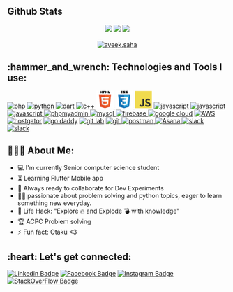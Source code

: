 <h2> Github Stats </h2> 
<p align="center">
  <img src ="https://github-readme-stats.vercel.app/api?username=HassanElshazlyEida&show_icons=true&count_private=true&theme=darcula&hide_border=true&hide=issues,contribs&bg_color=00000000">
  <img src ="https://github-readme-stats.vercel.app/api/top-langs/?username=HassanElshazlyEida&layout=compact&hide_border=true&theme=darcula&bg_color=00000000&langs_count=6&hide=jupyter%20notebook,tex,css,php">
  <img src ="https://github-readme-streak-stats.herokuapp.com?user=HassanElshazlyEida&theme=darcula&hide_border=true&background=FFFFFF00">
  <br>
  <br>
  <a href="https://www.buymeacoffee.com/HassanElshazly"> <img align="center" src="https://cdn.buymeacoffee.com/buttons/v2/default-orange.png" height="50" width="210" alt="aveek.saha" /></a>
</p>
</h2> 
<h2 align="left">:hammer_and_wrench: Technologies and Tools I use:</h2>

<p align="left">
   <a href="https://www.w3.org/php/" target="_blank"> <img src="https://www.vectorlogo.zone/logos/php/php-horizontal.svg" alt="php" width="40" height="40"/> </a>
   <a href="https://www.python.org" target="_blank"> <img src="https://www.vectorlogo.zone/logos/python/python-horizontal.svg" alt="python" width="50" height="40"/> </a>
   <a href="https://dart.dev" target="_blank"> <img src="https://www.vectorlogo.zone/logos/dartlang/dartlang-ar21.svg" alt="dart" width="50" height="40"/> </a>
   <a href="https://www.w3schools.com/cpp/" target="_blank"> <img src="https://img.icons8.com/color/48/000000/c-plus-plus-logo.png" alt="c++" width="40" height="40"/> </a>
   <a href="https://www.w3schools.com/html" target="_blank"> <img src="https://raw.githubusercontent.com/devicons/devicon/master/icons/html5/html5-original-wordmark.svg" alt="html5" width="40" height="40"/> </a>
    <a href="https://www.w3schools.com/css/" target="_blank"> <img src="https://raw.githubusercontent.com/devicons/devicon/master/icons/css3/css3-original-wordmark.svg" alt="css3" width="40" height="40"/> </a>  
    <a href="https://developer.mozilla.org/en-US/docs/Web/JavaScript" target="_blank"> <img src="https://raw.githubusercontent.com/devicons/devicon/master/icons/javascript/javascript-original.svg" alt="javascript" width="40" height="40"/> </a>
    <a href="https://getbootstrap.com/" target="_blank"> <img src="https://www.vectorlogo.zone/logos/getbootstrap/getbootstrap-ar21.svg" alt="javascript" width="50" height="40"/> </a>
    <a href="https://laravel.com/" target="_blank"> <img src="https://www.vectorlogo.zone/logos/laravel/laravel-ar21.svg" alt="javascript" width="50" height="40"/> </a>
    <a href="https://vuejs.org" target="_blank"> <img src="https://www.vectorlogo.zone/logos/vuejs/vuejs-ar21.svg" alt="javascript" width="50" height="40"/> </a>
    <a href="https://www.phpmyadmin.net/" target="_blank"> <img src="https://www.vectorlogo.zone/logos/phpmyadmin/phpmyadmin-ar21.svg" alt="phpmyadmin" width="40" height="40"/> </a>
   <a href="https://www.mysql.com/" target="_blank"> <img src="https://www.vectorlogo.zone/logos/mysql/mysql-ar21.svg" alt="mysql" width="40" height="40"/> </a>
   <a href="https://firebase.google.com/" target="_blank"> <img src="https://www.vectorlogo.zone/logos/firebase/firebase-icon.svg" alt="firebase" width="40" height="40"/> </a>
   <a href="https://cloud.google.com/" target="_blank"> <img src="https://www.vectorlogo.zone/logos/google_cloud/google_cloud-icon.svg" alt="google cloud" width="40" height="40"/></a>
   <a href="https://aws.amazon.com/" target="_blank"> <img src="https://www.vectorlogo.zone/logos/amazon_aws/amazon_aws-ar21.svg" alt="AWS" width="40" height="40"/></a>
   <a href="https://www.hostgator.com/" target="_blank"> <img src="https://www.vectorlogo.zone/logos/hostgator/hostgator-ar21.svg" alt="hostgator" width="40" height="40"/></a>
   <a href="https://ae.godaddy.com/" target="_blank"> <img src="https://www.vectorlogo.zone/logos/godaddy/godaddy-ar21.svg" alt="go daddy" width="40" height="40"/></a>
   <a href="https://about.gitlab.com/" target="_blank"> <img src="https://www.vectorlogo.zone/logos/gitlab/gitlab-ar21.svg" alt="git lab" width="40" height="40"/></a>
   <a href="https://git-scm.com/" target="_blank"> <img src="https://www.vectorlogo.zone/logos/git-scm/git-scm-icon.svg" alt="git" width="40" height="40"/> </a>
   <a href="https://www.postman.com/" target="_blank"> <img src="https://www.vectorlogo.zone/logos/getpostman/getpostman-icon.svg" alt="postman" width="40" height="40"/> </a>
   <a href="https://asana.com/" target="_blank"> <img src="https://www.vectorlogo.zone/logos/asana/asana-ar21.svg" alt="Asana" width="40" height="40"/> </a>
   <a href="https://slack.com/intl/en-eg/" target="_blank"> <img src="https://www.vectorlogo.zone/logos/slack/slack-ar21.svg" alt="slack" width="40" height="40"/> </a>
   <a href="https://flutter.dev/" target="_blank"> <img src="https://www.vectorlogo.zone/logos/flutterio/flutterio-ar21.svg" alt="slack" width="40" height="40"/> </a>

<h2 align="left">👨🏻‍💻 About Me:</h2>

- :computer: I'm currently Senior computer science student
- :hourglass_flowing_sand:  Learning Flutter Mobile app
- :rocket: Always ready to collaborate for Dev Experiments
- :man_technologist: passionate about problem solving and python topics, eager to learn something new everyday.
- :dart: Life Hack: "Explore :fire: and Explode :bomb: with knowledge" 
- :trophy: ACPC Problem solving 
- :zap: Fun fact: Otaku <3 <br>

<h2 align="left">:heart: Let's get connected:</h2>

[![Linkedin Badge](https://img.shields.io/badge/LinkedIn-0077B5?style=for-the-badge&logo=linkedin&logoColor=white&message=Connect&link=https://www.linkedin.com/in/hassanelshazlyeida/)](https://www.linkedin.com/in/hassanelshazlyeida) [![Facebook Badge](https://img.shields.io/badge/Facebook-1877F2?style=for-the-badge&logo=facebook&logoColor=white&link=https://www.facebook.com/HassanElshazlyEida)](https://www.facebook.com/HassanElshazlyEida) [![Instagram Badge](https://img.shields.io/badge/Instagram-E4405F?style=for-the-badge&logo=instagram&logoColor=white&link=https://www.instagram.com/hassan_elshazly_eida/)](https://www.instagram.com/hassan_elshazly_eida/) [![StackOverFlow Badge](https://img.shields.io/badge/Stack_Overflow-FE7A16?style=for-the-badge&logo=stack-overflow&logoColor=white&link=https://stackoverflow.com/users/11430151/hassan-elshazly-eida/)](https://stackoverflow.com/users/11430151/hassan-elshazly-eida/)

